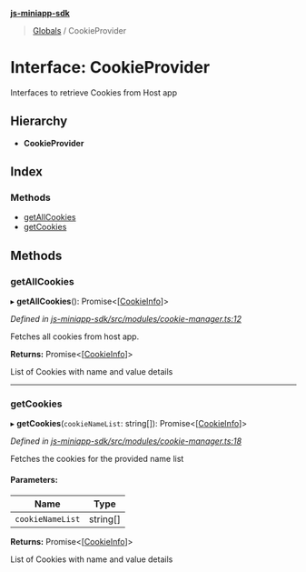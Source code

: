 **[js-miniapp-sdk](../README.md)**

> [Globals](../README.md) / CookieProvider

# Interface: CookieProvider

Interfaces to retrieve Cookies from Host app

## Hierarchy

* **CookieProvider**

## Index

### Methods

* [getAllCookies](cookieprovider.md#getallcookies)
* [getCookies](cookieprovider.md#getcookies)

## Methods

### getAllCookies

▸ **getAllCookies**(): Promise\<[[CookieInfo](cookieinfo.md)]>

*Defined in [js-miniapp-sdk/src/modules/cookie-manager.ts:12](https://github.com/rakutentech/js-miniapp/blob/cac19e7/js-miniapp-sdk/src/modules/cookie-manager.ts#L12)*

Fetches all cookies from host app.

**Returns:** Promise\<[[CookieInfo](cookieinfo.md)]>

List of Cookies with name and value details

___

### getCookies

▸ **getCookies**(`cookieNameList`: string[]): Promise\<[[CookieInfo](cookieinfo.md)]>

*Defined in [js-miniapp-sdk/src/modules/cookie-manager.ts:18](https://github.com/rakutentech/js-miniapp/blob/cac19e7/js-miniapp-sdk/src/modules/cookie-manager.ts#L18)*

Fetches the cookies for the provided name list

#### Parameters:

Name | Type |
------ | ------ |
`cookieNameList` | string[] |

**Returns:** Promise\<[[CookieInfo](cookieinfo.md)]>

List of Cookies with name and value details
